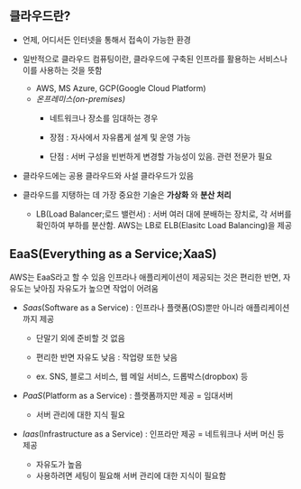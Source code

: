 ## 클라우드란?
- 언제, 어디서든 인터넷을 통해서 접속이 가능한 환경

- 일반적으로 클라우드 컴퓨팅이란, 클라우드에 구축된 인프라를 활용하는 서비스나 이를 사용하는 것을 뜻함
    - AWS, MS Azure, GCP(Google Cloud Platform)
    - *온프레미스(on-premises)*
        - 네트워크나 장소를 임대하는 경우

        - 장점 : 자사에서 자유롭게 설계 및 운영 가능
        - 단점 : 서버 구성을 빈번하게 변경할 가능성이 있음. 관련 전문가 필요
- 클라우드에는 공용 클라우드와 사설 클라우드가 있음
- 클라우드를 지탱하는 데 가장 중요한 기술은 **가상화** 와 **분산 처리**
    - LB(Load Balancer;로드 밸런서) : 서버 여러 대에 분배하는 장치로, 각 서버를 확인하여 부하를 분산함. AWS는 LB로 ELB(Elasitc Load Balancing)을 제공


## EaaS(Everything as a Service;XaaS)
AWS는 EaaS라고 할 수 있음
인프라나 애플리케이션이 제공되는 것은 편리한 반면, 자유도는 낮아짐
자유도가 높으면 작업이 어려움
- *Saas*(Software as a Service) : 인프라나 플랫폼(OS)뿐만 아니라 애플리케이션까지 제공
    - 단말기 외에 준비할 것 없음

    - 편리한 반면 자유도 낮음 : 작업량 또한 낮음
    - ex. SNS, 블로그 서비스, 웹 메일 서비스, 드롭박스(dropbox) 등

- *PaaS*(Platform as a Service) : 플랫폼까지만 제공 = 임대서버
    - 서버 관리에 대한 지식 필요
- *Iaas*(Infrastructure as a Service) : 인프라만 제공 = 네트워크나 서버 머신 등 제공
    - 자유도가 높음
    - 사용하려면 세팅이 필요해 서버 관리에 대한 지식이 필요함

